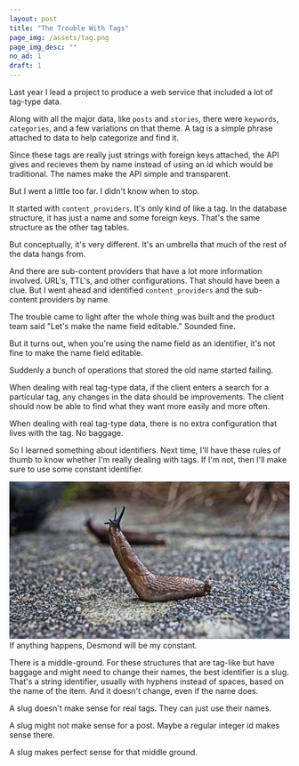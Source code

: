 ```yaml
---
layout: post
title: "The Trouble With Tags"
page_img: /assets/tag.png
page_img_desc: ""
no_ad: 1
draft: 1
---
```


Last year I lead a project to produce a web service that included a lot of tag-type data.

Along with all the major data, like `posts` and `stories`, there were `keywords`, `categories`, and a few variations on that theme. A tag is a simple phrase attached to data to help categorize and find it.

Since these tags are really just strings with foreign keys attached, the API gives and recieves them by name instead of using an id which would be traditional. The names make the API simple and transparent.

But I went a little too far. I didn't know when to stop.

It started with `content_providers`. It's only kind of like a tag. In the database structure, it has just a name and some foreign keys. That's the same structure as the other tag tables.

But conceptually, it's very different. It's an umbrella that much of the rest of the data hangs from.

And there are sub-content providers that have a lot more information involved. URL's, TTL's, and other configurations. That should have been a clue. But I went ahead and identified `content_providers` and the sub-content providers by name.

The trouble came to light after the whole thing was built and the product team said "Let's make the name field editable." Sounded fine.

But it turns out, when you're using the name field as an identifier, it's not fine to make the name field editable.

Suddenly a bunch of operations that stored the old name started failing.

When dealing with real tag-type data, if the client enters a search for a particular tag, any changes in the data should be improvements. The client should now be able to find what they want more easily and more often.

When dealing with real tag-type data, there is no extra configuration that lives with the tag. No baggage.

So I learned something about identifiers. Next time, I'll have these rules of thumb to know whether I'm really dealing with tags. If I'm not, then I'll make sure to use some constant identifier.

<div class="illustration">
    <img src="/assets/slug-1569009_960_720.jpg" />
    If anything happens, Desmond will be my constant.
</div>

There is a middle-ground. For these structures that are tag-like but have baggage and might need to change their names, the best identifier is a slug. That's a string identifier, usually with hyphens instead of spaces, based on the name of the item. And it doesn't change, even if the name does.

A slug doesn't make sense for real tags. They can just use their names.

A slug might not make sense for a post. Maybe a regular integer id makes sense there.

A slug makes perfect sense for that middle ground.
